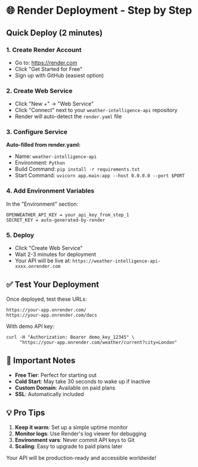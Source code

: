 # 🌐 Render Deployment - Step by Step

## Quick Deploy (2 minutes)

### 1. Create Render Account
- Go to: https://render.com
- Click "Get Started for Free"
- Sign up with GitHub (easiest option)

### 2. Create Web Service
- Click "New +" → "Web Service"
- Click "Connect" next to your `weather-intelligence-api` repository
- Render will auto-detect the `render.yaml` file

### 3. Configure Service
**Auto-filled from render.yaml:**
- Name: `weather-intelligence-api`
- Environment: `Python`
- Build Command: `pip install -r requirements.txt`
- Start Command: `uvicorn app.main:app --host 0.0.0.0 --port $PORT`

### 4. Add Environment Variables
In the "Environment" section:
```
OPENWEATHER_API_KEY = your_api_key_from_step_1
SECRET_KEY = auto-generated-by-render
```

### 5. Deploy
- Click "Create Web Service"
- Wait 2-3 minutes for deployment
- Your API will be live at: `https://weather-intelligence-api-xxxx.onrender.com`

## ✅ Test Your Deployment

Once deployed, test these URLs:
```
https://your-app.onrender.com/
https://your-app.onrender.com/docs
```

With demo API key:
```
curl -H "Authorization: Bearer demo_key_12345" \
     "https://your-app.onrender.com/weather/current?city=London"
```

## 🚨 Important Notes

- **Free Tier**: Perfect for starting out
- **Cold Start**: May take 30 seconds to wake up if inactive
- **Custom Domain**: Available on paid plans
- **SSL**: Automatically included

## 💡 Pro Tips

1. **Keep it warm**: Set up a simple uptime monitor
2. **Monitor logs**: Use Render's log viewer for debugging
3. **Environment vars**: Never commit API keys to Git
4. **Scaling**: Easy to upgrade to paid plans later

Your API will be production-ready and accessible worldwide!
